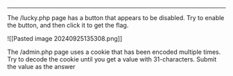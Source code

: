 ___
The /lucky.php page has a button that appears to be disabled. Try to enable the button, and then click it to get the flag.

![[Pasted image 20240925135308.png]]

The /admin.php page uses a cookie that has been encoded multiple times. Try to decode the cookie until you get a value with 31-characters. Submit the value as the answer

